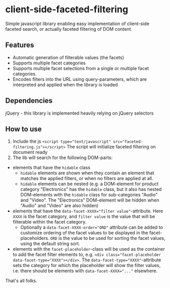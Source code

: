 # client-side-faceted-filtering
Simple javascript library enabling easy implementation of client-side faceted search, or actually faceted filtering of DOM content.

## Features
- Automatic generation of filterable values (the facets)
- Supports multiple facet categories
- Supports multiple facet selections from a single or multiple facet categories.
- Encodes filters into the URL using query-parameters, which are interpreted and applied when the library is loaded

## Dependencies
jQuery - this library is implemented heavily relying on jQuery selectors

## How to use

1. Include the js
`<script type="text/javascript" src="faceted-filtering.js"></script>`
The script will initialize faceted filtering on document ready
1. The lib will search for the following DOM-parts:
  - elements that have the `hidable` class
    - `hidable` elements are shown when they contain an element that matches the applied filters, or when no filters are applied at all.
    - `hidable` elements can be nested (e.g. a DOM-element for product category "Electronics" has the `hidable` class, but it also has nested DOM-elements with the `hidable` class for sub-categories "Audio" and "Video". The "Electronics" DOM-element will be hidden when "Audio" and "Video" are also hidden)
  - elements that have the `data-facet-XXXX="filter value"`-attribute. Here `XXXX` is the facet category, and `filter value` is the value that will be filterable within the facet category.
    - Optionally a `data-facet-XXXX-order="ORD"` attribute can be added to customize ordering of the facet values to be displayed in the facet-placeholders. `ORD` is the value to be used for sorting the facet values, using the default string sort.
  - elements with the `facet-placeholder`-class will be used as the container to add the facet filter elements to, e.g. `<div class="facet-placeholder data-facet-type="XXXX"></div>`. The `data-facet-type="XXXX"`-attribute sets the category for which the placeholder will show the filter values, i.e. there should be elements with `data-facet-XXXX="..."` elsewhere.
  
That's all folks.
